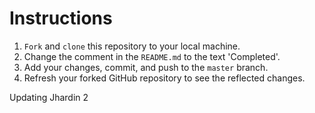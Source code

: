 # Instructions

1. `Fork` and `clone` this repository to your local machine.
1. Change the comment in the `README.md` to the text 'Completed'.
1. Add your changes, commit, and push to the `master` branch.
1. Refresh your forked GitHub repository to see the reflected changes.

Updating Jhardin 2
